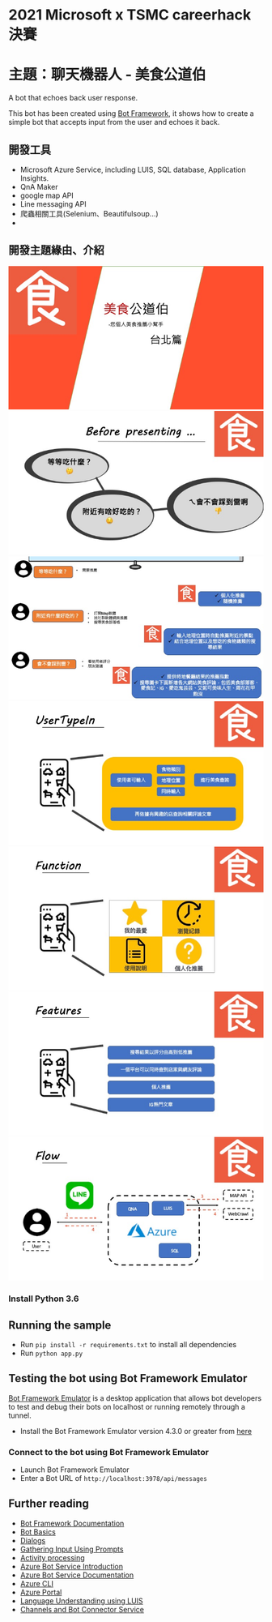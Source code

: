 # 2021 Microsoft x TSMC careerhack 決賽
# 主題：聊天機器人 - 美食公道伯
A bot that echoes back user response.

This bot has been created using [Bot Framework](https://dev.botframework.com), it shows how to create a simple bot that accepts input from the user and echoes it back.

## 開發工具
- Microsoft Azure Service, including LUIS, SQL database, Application Insights.
- QnA Maker
- google map API
- Line messaging API
- 爬蟲相關工具(Selenium、Beautifulsoup...)
- 
## 開發主題緣由、介紹
![image](https://github.com/Kevinkang0211/chatbot-group4/blob/master/%E6%8A%95%E5%BD%B1%E7%89%871.jpeg)
![image](https://github.com/Kevinkang0211/chatbot-group4/blob/master/%E6%8A%95%E5%BD%B1%E7%89%873.jpeg)
![image](https://github.com/Kevinkang0211/chatbot-group4/blob/master/%E6%8A%95%E5%BD%B1%E7%89%874.jpeg)
![image](https://github.com/Kevinkang0211/chatbot-group4/blob/master/%E6%8A%95%E5%BD%B1%E7%89%875.jpeg)
![image](https://github.com/Kevinkang0211/chatbot-group4/blob/master/%E6%8A%95%E5%BD%B1%E7%89%876.jpeg)
![image](https://github.com/Kevinkang0211/chatbot-group4/blob/master/%E6%8A%95%E5%BD%B1%E7%89%877.jpeg)
![image](https://github.com/Kevinkang0211/chatbot-group4/blob/master/%E6%8A%95%E5%BD%B1%E7%89%878.jpeg)
### Install Python 3.6

## Running the sample
- Run `pip install -r requirements.txt` to install all dependencies
- Run `python app.py`


## Testing the bot using Bot Framework Emulator

[Bot Framework Emulator](https://github.com/microsoft/botframework-emulator) is a desktop application that allows bot developers to test and debug their bots on localhost or running remotely through a tunnel.

- Install the Bot Framework Emulator version 4.3.0 or greater from [here](https://github.com/Microsoft/BotFramework-Emulator/releases)

### Connect to the bot using Bot Framework Emulator

- Launch Bot Framework Emulator
- Enter a Bot URL of `http://localhost:3978/api/messages`


## Further reading

- [Bot Framework Documentation](https://docs.botframework.com)
- [Bot Basics](https://docs.microsoft.com/azure/bot-service/bot-builder-basics?view=azure-bot-service-4.0)
- [Dialogs](https://docs.microsoft.com/azure/bot-service/bot-builder-concept-dialog?view=azure-bot-service-4.0)
- [Gathering Input Using Prompts](https://docs.microsoft.com/azure/bot-service/bot-builder-prompts?view=azure-bot-service-4.0&tabs=csharp)
- [Activity processing](https://docs.microsoft.com/en-us/azure/bot-service/bot-builder-concept-activity-processing?view=azure-bot-service-4.0)
- [Azure Bot Service Introduction](https://docs.microsoft.com/azure/bot-service/bot-service-overview-introduction?view=azure-bot-service-4.0)
- [Azure Bot Service Documentation](https://docs.microsoft.com/azure/bot-service/?view=azure-bot-service-4.0)
- [Azure CLI](https://docs.microsoft.com/cli/azure/?view=azure-cli-latest)
- [Azure Portal](https://portal.azure.com)
- [Language Understanding using LUIS](https://docs.microsoft.com/azure/cognitive-services/luis/)
- [Channels and Bot Connector Service](https://docs.microsoft.com/azure/bot-service/bot-concepts?view=azure-bot-service-4.0)
